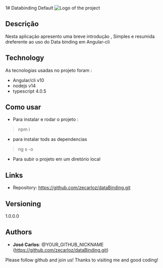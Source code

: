 
1# Databinding
Default
![Logo of the project](http://logo_link)

## Descrição

Nesta aplicação apresento uma breve introdução ,
Simples e resumida dreferente ao uso do Data binding em Angular-cli


## Technology 

As tecnologias usadas no projeto foram : 
* Angular/cli v10
* nodejs v14
* typescript 4.0.5

## Como usar

* Para instalar e rodar o projeto : 
>    npm i
* para instalar tods as dependencias
>    ng s -o
* Para subir o projeto em um diretório local


## Links
  
  - Repository: https://github.com/zecarloz/dataBinding.git

## Versioning

1.0.0.0


## Authors

* **José Carlos**: @YOUR_GITHUB_NICKNAME (https://github.com/zecarloz/dataBinding.git)


Please follow github and join us!
Thanks to visiting me and good coding!

